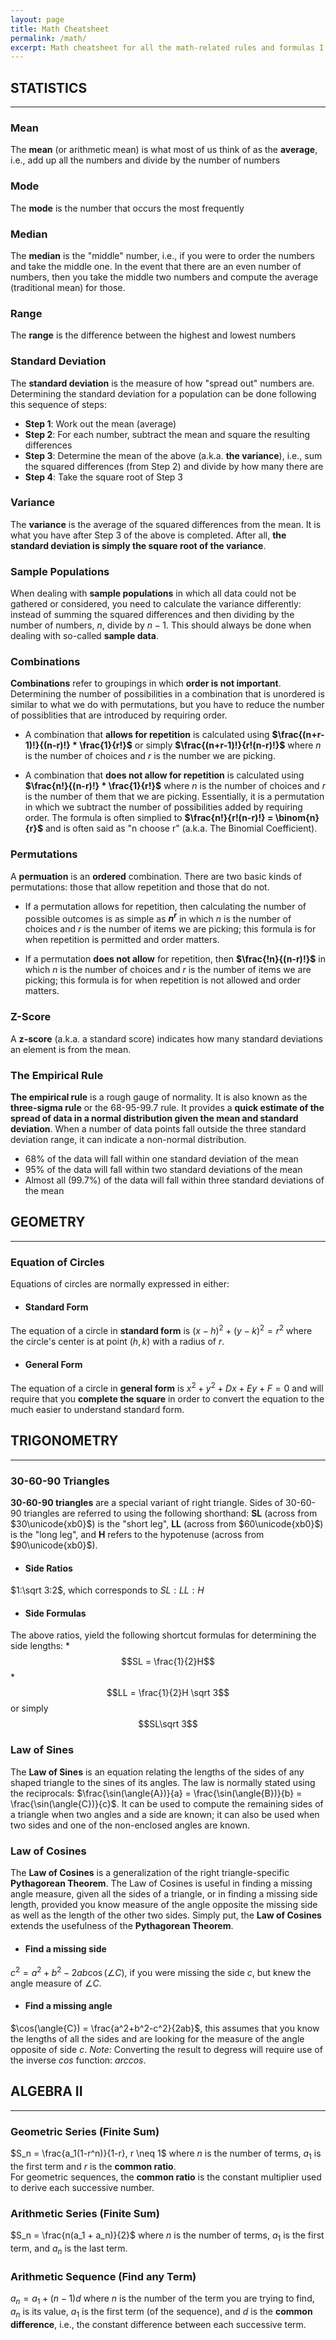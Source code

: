 ```yaml
---
layout: page
title: Math Cheatsheet
permalink: /math/
excerpt: Math cheatsheet for all the math-related rules and formulas I can't seem to remember off the top of my head
---
```

<script type="text/x-mathjax-config">
  MathJax.Hub.Config({
    tex2jax: {
      inlineMath: [ ['$','$'], ["\\(","\\)"] ],
      processEscapes: true
    },
    displayAlign: "left"
  });
</script>
<script type="text/javascript" async
  src="//cdn.mathjax.org/mathjax/latest/MathJax.js?config=TeX-MML-AM_CHTML&displayAlign=left">
</script>
## STATISTICS

* * *

### Mean
The **mean** (or arithmetic mean) is what most of us think of as the **average**, i.e., add up all the numbers and divide by the number of numbers
  
### Mode
The **mode** is the number that occurs the most frequently
   
### Median
The **median** is the "middle" number, i.e., if you were to order the numbers and take the middle one.  In the event that there are an even number of numbers, then you take the middle two numbers and compute the average (traditional mean) for those.

### Range
The **range** is the difference between the highest and lowest numbers

### Standard Deviation
The **standard deviation** is the measure of how "spread out" numbers are.
Determining the standard deviation for a population can be done following this sequence of steps:
    
  * **Step 1**: Work out the mean (average)
  * **Step 2**: For each number, subtract the mean and square the resulting differences
  * **Step 3**: Determine the mean of the above (a.k.a. **the variance**), i.e., sum the squared differences (from Step 2) and divide by how many there are
  * **Step 4**: Take the square root of Step 3
 
### Variance
The **variance** is the average of the squared differences from the mean.  It is what you have after Step 3 of the above is completed.  After all, **the standard deviation is simply the square root of the variance**.

### Sample Populations
When dealing with **sample populations** in which all data could not be gathered or considered, you need to calculate the variance differently: instead of summing the squared differences and then dividing by the number of numbers, $n$, divide by $n-1$.  This should always be done when dealing with so-called **sample data**.
    
### Combinations
**Combinations** refer to groupings in which **order is not important**.  Determining the number of possibilities in a combination that is unordered is similar to what we do with permutations, but you have to reduce the number of possiblities that are introduced by requiring order.

  * A combination that **allows for repetition** is calculated using **$\frac{(n+r-1)!}{(n-r)!} * \frac{1}{r!}$** or simply **$\frac{(n+r-1)!}{r!(n-r)!}$** where $n$ is the number of choices and $r$ is the number we are picking.

  * A combination that **does not allow for repetition** is calculated using **$\frac{n!}{(n-r)!} * \frac{1}{r!}$** where $n$ is the number of choices and $r$ is the number of them that we are picking.
    Essentially, it is a permutation in which we subtract the number of possibilities added by requiring order.  The formula is often simplied to **$\frac{n!}{r!(n-r)!} = \binom{n}{r}$** and is often said as "n choose r" (a.k.a. The Binomial Coefficient).
    
### Permutations
A **permuation** is an **ordered** combination.  There are two basic kinds of permutations: those that allow repetition and those that do not.  

 * If a permutation allows for repetition, then calculating the number of possible outcomes is as simple as **$n^r$** in which $n$ is the number of choices and $r$ is the number of items we are picking; this formula is for when repetition is permitted and order matters.

 * If a permutation **does not allow** for repetition, then **$\frac{!n}{(n-r)!}$** in which $n$ is the number of choices and $r$ is the number of items we are picking; this formula is for when repetition is not allowed and order matters.

### Z-Score
A **z-score** (a.k.a. a standard score) indicates how many standard deviations an element is from the mean.

### The Empirical Rule
**The empirical rule** is a rough gauge of normality.  It is also known as the **three-sigma rule** or the 68-95-99.7 rule. It provides a **quick estimate of the spread of data in a normal distribution given the mean and standard deviation**. 
When a number of data points fall outside the three standard deviation range, it can indicate a non-normal distribution.

 * 68% of the data will fall within one standard deviation of the mean
 * 95% of the data will fall within two standard deviations of the mean
 * Almost all (99.7%) of the data will fall within three standard deviations of the mean

## GEOMETRY

* * *

### Equation of Circles
Equations of circles are normally expressed in either:

  * #### Standard Form 
  The equation of a circle in **standard form** is $(x-h)^2+(y-k)^2 = r^2$ where the circle's center is at point $(h,k)$ with a radius of $r$.
  
  * #### General Form
  The equation of a circle in **general form** is $x^2+y^2+Dx+Ey+F=0$ and will require that you **complete the square** in order to convert the equation to the much easier to understand standard form.

## TRIGONOMETRY

* * *

### 30-60-90 Triangles
**30-60-90 triangles** are a special variant of right triangle.  Sides of 30-60-90 triangles are referred to using the following shorthand: **SL** (across from $30\unicode{xb0}$) is the "short leg", **LL** (across from $60\unicode{xb0}$) is the "long leg", and **H** refers to the hypotenuse (across from $90\unicode{xb0}$).

  * #### Side Ratios
  $1:\sqrt 3:2$, which corresponds to $SL:LL:H$
  
  * #### Side Formulas
  The above ratios, yield the following shortcut formulas for determining the side lengths:
    * $$SL = \frac{1}{2}H$$
    * $$LL = \frac{1}{2}H \sqrt 3$$ or simply $$SL\sqrt 3$$

### Law of Sines
The **Law of Sines** is an equation relating the lengths of the sides of any shaped triangle to the sines of its angles.  The law is normally stated using the reciprocals: $\frac{\sin(\angle{A})}{a} = \frac{\sin(\angle{B})}{b} = \frac{\sin(\angle{C})}{c}$. It can be used to compute the remaining sides of a triangle when two angles and a side are known; it can also be used when two sides and one of the non-enclosed angles are known.

### Law of Cosines
The **Law of Cosines** is a generalization of the right triangle-specific **Pythagorean Theorem**.  The Law of Cosines is useful in finding a missing angle measure, given all the sides of a triangle, or in finding a missing side length, provided you know measure of the angle opposite the missing side as well as the length of the other two sides.  Simply put, the **Law of Cosines** extends the usefulness of the **Pythagorean Theorem**.

  * #### Find a missing side
  $c^2= a^2+b^2-2ab\cos(\angle{C})$, if you were missing the side $c$, but knew the angle measure of $\angle{C}$.

  * #### Find a missing angle
  $\cos(\angle{C}) = \frac{a^2+b^2-c^2}{2ab}$, this assumes that you know the lengths of all the sides and are looking for the measure of the angle opposite of side $c$.  *Note:* Converting the result to degress will require use of the inverse $cos$ function: $arccos$.

## ALGEBRA II

* * *

### Geometric Series (Finite Sum)
$S_n = \frac{a_1(1-r^n)}{1-r}, r \neq 1$  where $n$ is the number of terms, $a_1$ is the first term and $r$ is the **common ratio**.  
For geometric sequences, the **common ratio** is the constant multiplier used to derive each successive number.

### Arithmetic Series (Finite Sum)
$S_n = \frac{n(a_1 + a_n)}{2}$  where $n$ is the number of terms, $a_1$ is the first term, and $a_n$ is the last term.

### Arithmetic Sequence (Find any Term)
$a_n = a_1 + (n-1)d$  where $n$ is the number of the term you are trying to find, $a_n$ is its value, $a_1$ is the first term (of the sequence), and $d$ is the **common difference**, i.e., the constant difference between each successive term.